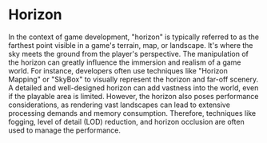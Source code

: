 # Horizon

In the context of game development, "horizon" is typically referred to as the farthest point visible in a game's terrain, map, or landscape. It's where the sky meets the ground from the player's perspective. The manipulation of the horizon can greatly influence the immersion and realism of a game world. For instance, developers often use techniques like "Horizon Mapping" or "SkyBox" to visually represent the horizon and far-off scenery. A detailed and well-designed horizon can add vastness into the world, even if the playable area is limited. However, the horizon also poses performance considerations, as rendering vast landscapes can lead to extensive processing demands and memory consumption. Therefore, techniques like fogging, level of detail (LOD) reduction, and horizon occlusion are often used to manage the performance.